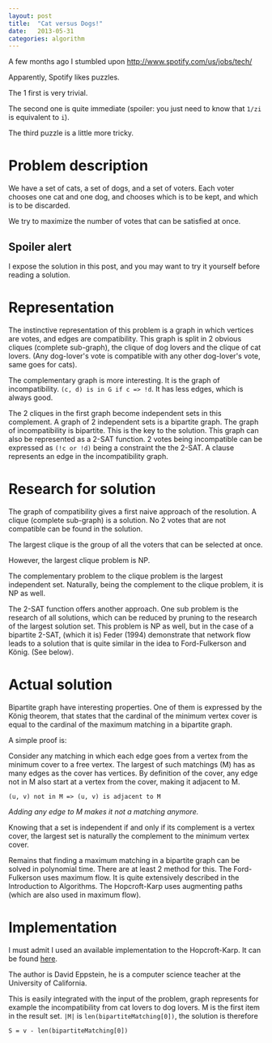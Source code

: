 ```yaml
---
layout: post
title:  "Cat versus Dogs!"
date:   2013-05-31
categories: algorithm
---
```

A few months ago I stumbled upon http://www.spotify.com/us/jobs/tech/

Apparently, Spotify likes puzzles.

The 1 first is very trivial.

The second one is quite immediate (spoiler: you just need to know that `1/zi` is equivalent to `i`).

The third puzzle is a little more tricky.

# Problem description

We have a set of cats, a set of dogs, and a set of voters. Each voter chooses one cat and one dog, and chooses which is to be kept, and which is to be discarded.

We try to maximize the number of votes that can be satisfied at once.

## Spoiler alert

I expose the solution in this post, and you may want to try it yourself before reading a solution.

# Representation

The instinctive representation of this problem is a graph in which vertices are votes, and edges are compatibility. This graph is split in 2 obvious cliques (complete sub-graph), the clique of dog lovers and the clique of cat lovers. (Any dog-lover's vote is compatible with any other dog-lover's vote, same goes for cats).

The complementary graph is more interesting. It is the graph of incompatibility. `(c, d) is in G if c => !d`. It has less edges, which is always good.

The 2 cliques in the first graph become independent sets in this complement. A graph of 2 independent sets is a bipartite graph. The graph of incompatibility is bipartite. This is the key to the solution.
This graph can also be represented as a 2-SAT function. 2 votes being incompatible can be expressed as ``(!c or !d)`` being a constraint the the 2-SAT. A clause represents an edge in the incompatibility graph.

# Research for solution

The graph of compatibility gives a first naive approach of the resolution. A clique (complete sub-graph) is a solution. No 2 votes that are not compatible can be found in the solution.

The largest clique is the group of all the voters that can be selected at once.

However, the largest clique problem is NP.

The complementary problem to the clique problem is the largest independent set. Naturally, being the complement to the clique problem, it is NP as well.

The 2-SAT function offers another approach. One sub problem is the research of all solutions, which can be reduced by pruning to the research of the largest solution set. This problem is NP as well, but in the case of a bipartite 2-SAT, (which it is) Feder (1994) demonstrate that network flow leads to a solution that is quite similar in the idea to Ford-Fulkerson and König. (See below).

# Actual solution

Bipartite graph have interesting properties. One of them is expressed by the König theorem, that states that the cardinal of the minimum vertex cover is equal to the cardinal of the maximum matching in a bipartite graph.

A simple proof is:

Consider any matching in which each edge goes from a vertex from the minimum cover to a free vertex.
The largest of such matchings (M) has as many edges as the cover has vertices.
By definition of the cover, any edge not in M also start at a vertex from the cover, making it adjacent to M.

```
(u, v) not in M => (u, v) is adjacent to M
```

*Adding any edge to M makes it not a matching anymore.*

Knowing that a set is independent if and only if its complement is a vertex cover, the largest set is naturally the complement to the minimum vertex cover.

Remains that finding a maximum matching in a bipartite graph can be solved in polynomial time. There are at least 2 method for this. The Ford-Fulkerson uses maximum flow. It is quite extensively described in the Introduction to Algorithms. The Hopcroft-Karp uses augmenting paths (which are also used in maximum flow).

# Implementation

I must admit I used an available implementation to the Hopcroft-Karp. It can be found [here]( http://code.activestate.com/recipes/123641-hopcroft-karp-bipartite-matching/).

The author is David Eppstein, he is a computer science teacher at the University of California.

This is easily integrated with the input of the problem, graph represents for example the incompatibility from cat lovers to dog lovers. M is the first item in the result set. `|M|` is `len(bipartiteMatching[0])`, the solution is therefore

```
S = v - len(bipartiteMatching[0])
```

